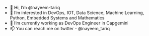 - 👋 Hi, I’m @nayeem-tariq
- 👀 I’m interested in DevOps, IOT, Data Science, Machine Learning, Python, Embedded Systems and Mathematics
- 🌱 I’m currently working as DevOps Engineer in Capgemini
- 📫 You can reach me on twitter - @nayeem_tariq

<!---
nayeem-tariq/nayeem-tariq is a ✨ special ✨ repository because its `README.md` (this file) appears on your GitHub profile.
You can click the Preview link to take a look at your changes.
--->

